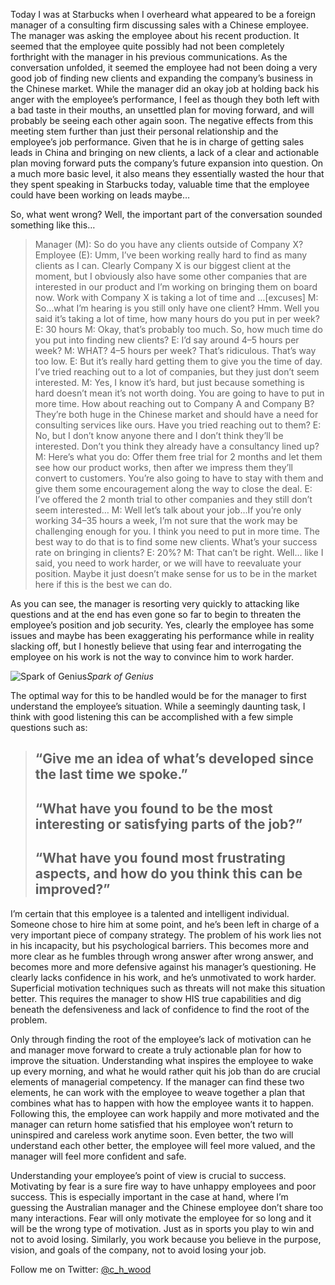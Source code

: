 Today I was at Starbucks when I overheard what appeared to be a foreign manager of a consulting firm discussing sales with a Chinese employee. The manager was asking the employee about his recent production. It seemed that the employee quite possibly had not been completely forthright with the manager in his previous communications. As the conversation unfolded, it seemed the employee had not been doing a very good job of finding new clients and expanding the company’s business in the Chinese market. While the manager did an okay job at holding back his anger with the employee’s performance, I feel as though they both left with a bad taste in their mouths, an unsettled plan for moving forward, and will probably be seeing each other again soon. The negative effects from this meeting stem further than just their personal relationship and the employee’s job performance. Given that he is in charge of getting sales leads in China and bringing on new clients, a lack of a clear and actionable plan moving forward puts the company’s future expansion into question. On a much more basic level, it also means they essentially wasted the hour that they spent speaking in Starbucks today, valuable time that the employee could have been working on leads maybe…

So, what went wrong? Well, the important part of the conversation sounded something like this…
> Manager (M): So do you have any clients outside of Company X?
> Employee (E): Umm, I’ve been working really hard to find as many clients as I can. Clearly Company X is our biggest client at the moment, but I obviously also have some other companies that are interested in our product and I’m working on bringing them on board now. Work with Company X is taking a lot of time and …[excuses]
> M: So…what I’m hearing is you still only have one client? Hmm. Well you said it’s taking a lot of time, how many hours do you put in per week?
> E: 30 hours
> M: Okay, that’s probably too much. So, how much time do you put into finding new clients?
> E: I’d say around 4–5 hours per week?
> M: WHAT? 4–5 hours per week? That’s ridiculous. That’s way too low.
> E: But it’s really hard getting them to give you the time of day. I’ve tried reaching out to a lot of companies, but they just don’t seem interested.
> M: Yes, I know it’s hard, but just because something is hard doesn’t mean it’s not worth doing. You are going to have to put in more time. How about reaching out to Company A and Company B? They’re both huge in the Chinese market and should have a need for consulting services like ours. Have you tried reaching out to them?
> E: No, but I don’t know anyone there and I don’t think they’ll be interested. Don’t you think they already have a consultancy lined up?
> M: Here’s what you do: Offer them free trial for 2 months and let them see how our product works, then after we impress them they’ll convert to customers. You’re also going to have to stay with them and give them some encouragement along the way to close the deal.
> E: I’ve offered the 2 month trial to other companies and they still don’t seem interested…
> M: Well let’s talk about your job…If you’re only working 34–35 hours a week, I’m not sure that the work may be challenging enough for you. I think you need to put in more time. The best way to do that is to find some new clients. What’s your success rate on bringing in clients?
> E: 20%?
> M: That can’t be right. Well… like I said, you need to work harder, or we will have to reevaluate your position. Maybe it just doesn’t make sense for us to be in the market here if this is the best we can do.

As you can see, the manager is resorting very quickly to attacking like questions and at the end has even gone so far to begin to threaten the employee’s position and job security. Yes, clearly the employee has some issues and maybe has been exaggerating his performance while in reality slacking off, but I honestly believe that using fear and interrogating the employee on his work is not the way to convince him to work harder.

![Spark of Genius](https://cdn-images-1.medium.com/max/8306/1*rya3pDKJgVLbr2RSyGPkow.jpeg)*Spark of Genius*

The optimal way for this to be handled would be for the manager to first understand the employee’s situation. While a seemingly daunting task, I think with good listening this can be accomplished with a few simple questions such as:
> ## “Give me an idea of what’s developed since the last time we spoke.”
> ## “What have you found to be the most interesting or satisfying parts of the job?”
> ## “What have you found most frustrating aspects, and how do you think this can be improved?”

I’m certain that this employee is a talented and intelligent individual. Someone chose to hire him at some point, and he’s been left in charge of a very important piece of company strategy. The problem of his work lies not in his incapacity, but his psychological barriers. This becomes more and more clear as he fumbles through wrong answer after wrong answer, and becomes more and more defensive against his manager’s questioning. He clearly lacks confidence in his work, and he’s unmotivated to work harder. Superficial motivation techniques such as threats will not make this situation better. This requires the manager to show HIS true capabilities and dig beneath the defensiveness and lack of confidence to find the root of the problem.

Only through finding the root of the employee’s lack of motivation can he and manager move forward to create a truly actionable plan for how to improve the situation. Understanding what inspires the employee to wake up every morning, and what he would rather quit his job than do are crucial elements of managerial competency. If the manager can find these two elements, he can work with the employee to weave together a plan that combines what has to happen with how the employee wants it to happen. Following this, the employee can work happily and more motivated and the manager can return home satisfied that his employee won’t return to uninspired and careless work anytime soon. Even better, the two will understand each other better, the employee will feel more valued, and the manager will feel more confident and safe.

Understanding your employee’s point of view is crucial to success. Motivating by fear is a sure fire way to have unhappy employees and poor success. This is especially important in the case at hand, where I’m guessing the Australian manager and the Chinese employee don’t share too many interactions. Fear will only motivate the employee for so long and it will be the wrong type of motivation. Just as in sports you play to win and not to avoid losing. Similarly, you work because you believe in the purpose, vision, and goals of the company, not to avoid losing your job.

Follow me on Twitter: [@c_h_wood](https://twitter.com/C_H_Wood)
